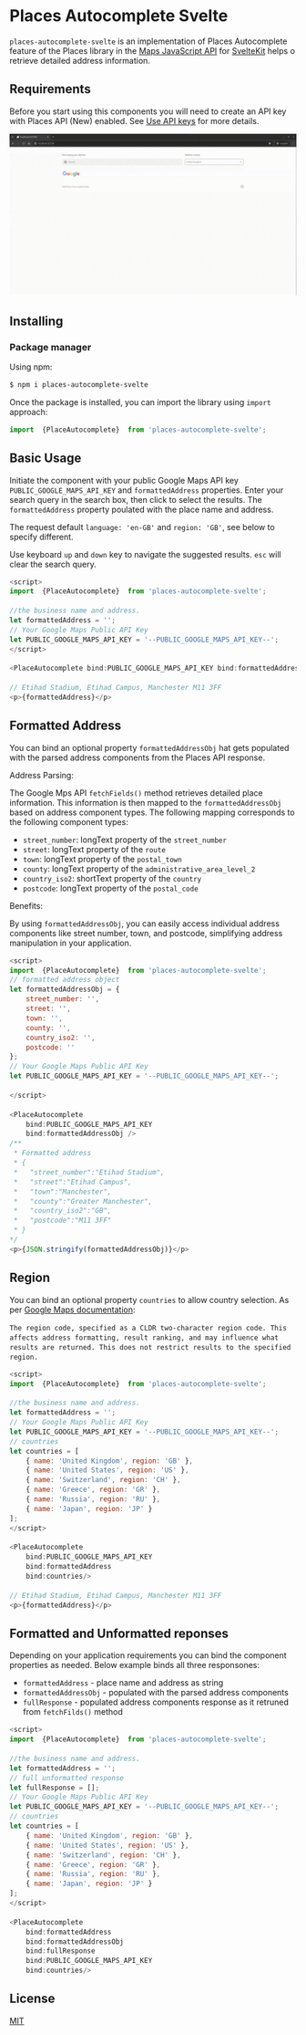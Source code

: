 # Places Autocomplete Svelte

`places-autocomplete-svelte` is an implementation of Places Autocomplete feature of the Places library in the [Maps JavaScript API](https://developers.google.com/maps/documentation/javascript/place-autocomplete-overview) for [SvelteKit](https://kit.svelte.dev) helps o retrieve detailed address information.

## Requirements

Before you start using this components you will need to create an API key with Places API (New) enabled. See [Use API keys](https://developers.google.com/maps/documentation/javascript/get-api-key) for more details.

![Places Autocomplete Svelte](places-autocomplete-svelte.gif)

## Installing

### Package manager

Using npm:

```bash
$ npm i places-autocomplete-svelte
```

Once the package is installed, you can import the library using `import` approach:
```js
import  {PlaceAutocomplete}  from 'places-autocomplete-svelte';
```

## Basic Usage


Initiate the component with your public Google Maps API key `PUBLIC_GOOGLE_MAPS_API_KEY` and `formattedAddress` properties. Enter your search query in the search box, then click to select the results. The `formattedAddress` property poulated with the place name and address. 

The request default `language: 'en-GB'` and `region: 'GB'`, see below to specify different.

Use keyboard `up` and `down` key to navigate the  suggested results. `esc` will clear the search query. 

```js
<script>
import  {PlaceAutocomplete}  from 'places-autocomplete-svelte';
    
//the business name and address.
let formattedAddress = '';
// Your Google Maps Public API Key
let PUBLIC_GOOGLE_MAPS_API_KEY = '--PUBLIC_GOOGLE_MAPS_API_KEY--';
</script>

<PlaceAutocomplete bind:PUBLIC_GOOGLE_MAPS_API_KEY bind:formattedAddress/>

// Etihad Stadium, Etihad Campus, Manchester M11 3FF
<p>{formattedAddress}</p>

```

## Formatted Address

You can bind an optional property `formattedAddressObj` hat gets populated with the parsed address components from the Places API response.

Address Parsing:

The Google Mps API `fetchFields()` method retrieves detailed place information. This information is then mapped to the `formattedAddressObj` based on address component types. The following mapping corresponds to the following  component types:

- `street_number`: longText property of the `street_number`
- `street`: longText property of the `route`
- `town`: longText property of the `postal_town`
- `county`: longText property of the `administrative_area_level_2`
- `country_iso2`: shortText property of the `country`
- `postcode`: longText property of the `postal_code`

Benefits:

By using `formattedAddressObj`, you can easily access individual address components like street number, town, and postcode, simplifying address manipulation in your application.

```js
<script>
import  {PlaceAutocomplete}  from 'places-autocomplete-svelte';
// formatted address object    
let formattedAddressObj = {
    street_number: '',
    street: '',
    town: '',
    county: '',
    country_iso2: '',
    postcode: ''
};
// Your Google Maps Public API Key
let PUBLIC_GOOGLE_MAPS_API_KEY = '--PUBLIC_GOOGLE_MAPS_API_KEY--';

</script>

<PlaceAutocomplete 
    bind:PUBLIC_GOOGLE_MAPS_API_KEY 
    bind:formattedAddressObj />
/**
 * Formatted address
 * {
 *   "street_number":"Etihad Stadium",
 *   "street":"Etihad Campus",
 *   "town":"Manchester",
 *   "county":"Greater Manchester",
 *   "country_iso2":"GB",
 *   "postcode":"M11 3FF"
 * }
*/
<p>{JSON.stringify(formattedAddressObj)}</p>

```

## Region

You can bind an optional property `countries` to allow country selection. As per [Google Maps documentation](https://developers.google.com/maps/documentation/javascript/reference/autocomplete-data#AutocompleteRequest):

`The region code, specified as a CLDR two-character region code. This affects address formatting, result ranking, and may influence what results are returned. This does not restrict results to the specified region.`

```js
<script>
import  {PlaceAutocomplete}  from 'places-autocomplete-svelte';
    
//the business name and address.
let formattedAddress = '';
// Your Google Maps Public API Key
let PUBLIC_GOOGLE_MAPS_API_KEY = '--PUBLIC_GOOGLE_MAPS_API_KEY--';
// countries
let countries = [
    { name: 'United Kingdom', region: 'GB' },
    { name: 'United States', region: 'US' },
    { name: 'Switzerland', region: 'CH' },
    { name: 'Greece', region: 'GR' },
    { name: 'Russia', region: 'RU' },
    { name: 'Japan', region: 'JP' }
];
</script>

<PlaceAutocomplete 
    bind:PUBLIC_GOOGLE_MAPS_API_KEY 
    bind:formattedAddress 
    bind:countries/>

// Etihad Stadium, Etihad Campus, Manchester M11 3FF
<p>{formattedAddress}</p>

```

## Formatted and Unformatted reponses

Depending on your application requirements you can bind the component properties as needed.
Below example binds all three responsones:
- `formattedAddress` - place name and address as string
- `formattedAddressObj` - populated with the parsed address components
- `fullResponse` - populated address components response as it retruned from `fetchFilds()` method

```js
<script>
import  {PlaceAutocomplete}  from 'places-autocomplete-svelte';
    
//the business name and address.
let formattedAddress = '';
// full unformatted response
let fullResponse = [];
// Your Google Maps Public API Key
let PUBLIC_GOOGLE_MAPS_API_KEY = '--PUBLIC_GOOGLE_MAPS_API_KEY--';
// countries
let countries = [
    { name: 'United Kingdom', region: 'GB' },
    { name: 'United States', region: 'US' },
    { name: 'Switzerland', region: 'CH' },
    { name: 'Greece', region: 'GR' },
    { name: 'Russia', region: 'RU' },
    { name: 'Japan', region: 'JP' }
];
</script>

<PlaceAutocomplete 
    bind:formattedAddress
    bind:formattedAddressObj
    bind:fullResponse
    bind:PUBLIC_GOOGLE_MAPS_API_KEY
    bind:countries/>

```




## License

[MIT](LICENSE)

